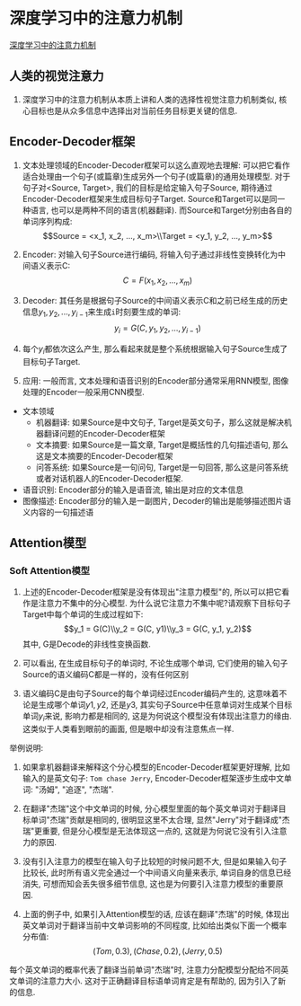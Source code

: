# 深度学习中的注意力机制
[深度学习中的注意力机制](https://blog.csdn.net/tg229dvt5i93mxaq5a6u/article/details/78422216)


## 人类的视觉注意力
1. 深度学习中的注意力机制从本质上讲和人类的选择性视觉注意力机制类似, 核心目标也是从众多信息中选择出对当前任务目标更关键的信息.

## Encoder-Decoder框架
1. 文本处理领域的Encoder-Decoder框架可以这么直观地去理解: 可以把它看作适合处理由一个句子(或篇章)生成另外一个句子(或篇章)的通用处理模型. 对于句子对<Source, Target>, 我们的目标是给定输入句子Source, 期待通过Encoder-Decoder框架来生成目标句子Target. Source和Target可以是同一种语言, 也可以是两种不同的语言(机器翻译). 而Source和Target分别由各自的单词序列构成:
$$Source = <x_1, x_2, ..., x_m>\\Target = <y_1, y_2, ..., y_m>$$

2. Encoder: 对输入句子Source进行编码, 将输入句子通过非线性变换转化为中间语义表示C:
$$C = F(x_1, x_2, ..., x_m)$$

3. Decoder: 其任务是根据句子Source的中间语义表示C和之前已经生成的历史信息$y_1, y_2, ..., y_{i-1}$来生成`i`时刻要生成的单词:
$$y_i = G(C, y_1, y_2, ..., y_{i-1})$$

4. 每个$y_i$都依次这么产生, 那么看起来就是整个系统根据输入句子Source生成了目标句子Target. 

5. 应用: 一般而言, 文本处理和语音识别的Encoder部分通常采用RNN模型, 图像处理的Encoder一般采用CNN模型.
- 文本领域
  - 机器翻译: 如果Source是中文句子, Target是英文句子，那么这就是解决机器翻译问题的Encoder-Decoder框架
  - 文本摘要: 如果Source是一篇文章, Target是概括性的几句描述语句, 那么这是文本摘要的Encoder-Decoder框架
  - 问答系统: 如果Source是一句问句, Target是一句回答, 那么这是问答系统或者对话机器人的Encoder-Decoder框架.
- 语音识别: Encoder部分的输入是语音流, 输出是对应的文本信息
- 图像描述: Encoder部分的输入是一副图片, Decoder的输出是能够描述图片语义内容的一句描述语

## Attention模型
### Soft Attention模型
1. 上述的Encoder-Decoder框架是没有体现出"注意力模型"的, 所以可以把它看作是注意力不集中的分心模型. 为什么说它注意力不集中呢?请观察下目标句子Target中每个单词的生成过程如下:
$$y_1 = G(C)\\y_2 = G(C, y1)\\y_3 = G(C, y_1, y_2)$$
其中, G是Decode的非线性变换函数.

2. 可以看出, 在生成目标句子的单词时, 不论生成哪个单词, 它们使用的输入句子Source的语义编码C都是一样的，没有任何区别

3. 语义编码C是由句子Source的每个单词经过Encoder编码产生的, 这意味着不论是生成哪个单词$y1, y2$, 还是$y3$, 其实句子Source中任意单词对生成某个目标单词$y_i$来说, 影响力都是相同的, 这是为何说这个模型没有体现出注意力的缘由. 这类似于人类看到眼前的画面, 但是眼中却没有注意焦点一样.

举例说明:
1. 如果拿机器翻译来解释这个分心模型的Encoder-Decoder框架更好理解, 比如输入的是英文句子: `Tom chase Jerry`, Encoder-Decoder框架逐步生成中文单词: "汤姆", "追逐", "杰瑞".

2. 在翻译"杰瑞"这个中文单词的时候, 分心模型里面的每个英文单词对于翻译目标单词"杰瑞"贡献是相同的, 很明显这里不太合理, 显然"Jerry"对于翻译成"杰瑞"更重要, 但是分心模型是无法体现这一点的, 这就是为何说它没有引入注意力的原因.

3. 没有引入注意力的模型在输入句子比较短的时候问题不大, 但是如果输入句子比较长, 此时所有语义完全通过一个中间语义向量来表示, 单词自身的信息已经消失, 可想而知会丢失很多细节信息, 这也是为何要引入注意力模型的重要原因.

4. 上面的例子中, 如果引入Attention模型的话, 应该在翻译"杰瑞"的时候, 体现出英文单词对于翻译当前中文单词影响的不同程度, 比如给出类似下面一个概率分布值:
$$(Tom, 0.3), (Chase, 0.2), (Jerry, 0.5)$$

每个英文单词的概率代表了翻译当前单词"杰瑞"时, 注意力分配模型分配给不同英文单词的注意力大小. 这对于正确翻译目标语单词肯定是有帮助的, 因为引入了新的信息.